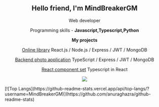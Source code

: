 <h2 align="center">Hello friend, I'm MindBreakerGM</h2>
<p align="center">Web developer</p>
<p align="center">Programming skills - <b>Javascript,Typescript,Python</b></p>
<b><p align="center">My projects</p></b>
<p align="center"><a href="https://github.com/ResponseGood/BookList">Online library</a> React.js / Node.js / Express / JWT / MongoDB</p>
<p align="center"><a href="https://github.com/MindBreakerGM/PhotoTS">Backend photo application</a> TypeScript / Express / JWT / MongoDB</p>
<p align="center"><a href="https://github.com/MindBreakerGM/MindComponentsReact">React component set</a> Typescript in React</p>
<p align="center"><img src="https://www.codewars.com/users/MindBreakerGM/badges/large"/></p>
[![Top Langs](https://github-readme-stats.vercel.app/api/top-langs/?username=MindBreakerGM)](https://github.com/anuraghazra/github-readme-stats)

